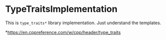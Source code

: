 # TypeTraitsImplementation

This is `type_traits*` library implementation. Just understand the templates.



*https://en.cppreference.com/w/cpp/header/type_traits
